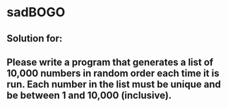 # sadBOGO

## Solution for:

## Please write a program that generates a list of 10,000 numbers in random order each time it is run. Each number in the list must be unique and be between 1 and 10,000 (inclusive).
